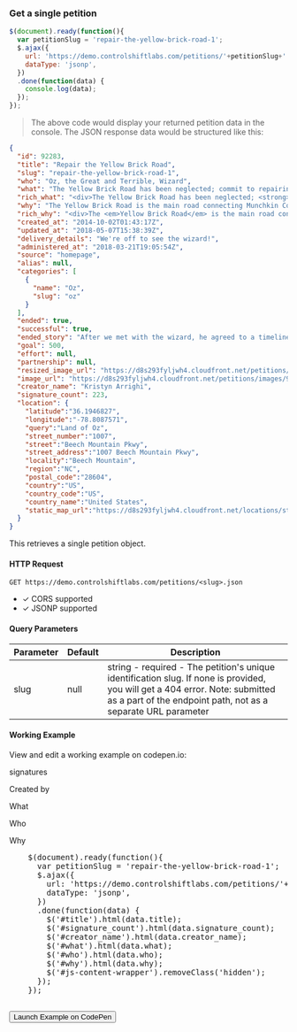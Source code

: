 ### Get a single petition

```js
$(document).ready(function(){
  var petitionSlug = 'repair-the-yellow-brick-road-1';
  $.ajax({
    url: 'https://demo.controlshiftlabs.com/petitions/'+petitionSlug+'.json',
    dataType: 'jsonp',
  })
  .done(function(data) {
    console.log(data);
  });
});
```

> The above code would display your returned petition data in the console.  The JSON response data would be structured like this:

```json
{
  "id": 92283,
  "title": "Repair the Yellow Brick Road",
  "slug": "repair-the-yellow-brick-road-1",
  "who": "Oz, the Great and Terrible, Wizard",
  "what": "The Yellow Brick Road has been neglected; commit to repairing the damaged sections of the road in the next year!",
  "rich_what": "<div>The Yellow Brick Road has been neglected; <strong>commit to repairing the damaged sections of the road in the next year!</strong></div>",
  "why": "The Yellow Brick Road is the main road connecting Munchkin Country to the Emerald City and in its current state it's impassable.",
  "rich_why": "<div>The <em>Yellow Brick Road</em> is the main road connecting Munchkin Country to the Emerald City and in its current state it's impassable.</div>",
  "created_at": "2014-10-02T01:43:17Z",
  "updated_at": "2018-05-07T15:38:39Z",
  "delivery_details": "We're off to see the wizard!",
  "administered_at": "2018-03-21T19:05:54Z",
  "source": "homepage",
  "alias": null,
  "categories": [
    {
      "name": "Oz",
      "slug": "oz"
    }
  ],
  "ended": true,
  "successful": true,
  "ended_story": "After we met with the wizard, he agreed to a timeline for repairing the road!",
  "goal": 500,
  "effort": null,
  "partnership": null,
  "resized_image_url": "https://d8s293fyljwh4.cloudfront.net/petitions/images/92283/hero/2016-06-20-1466458252-1098096-ywllowbrickroad.jpg?1473884741",
  "image_url": "https://d8s293fyljwh4.cloudfront.net/petitions/images/92283/original/2016-06-20-1466458252-1098096-ywllowbrickroad.jpg?1473884741",
  "creator_name": "Kristyn Arrighi",
  "signature_count": 223,
  "location": {
    "latitude":"36.1946827",
    "longitude":"-78.8087571",
    "query":"Land of Oz",
    "street_number":"1007",
    "street":"Beech Mountain Pkwy",
    "street_address":"1007 Beech Mountain Pkwy",
    "locality":"Beech Mountain",
    "region":"NC",
    "postal_code":"28604",
    "country":"US",
    "country_code":"US",
    "country_name":"United States",
    "static_map_url":"https://d8s293fyljwh4.cloudfront.net/locations/static_maps/27575/27575-static-map.png?1532035340"
  }
}
```

This retrieves a single petition object.

#### HTTP Request

`GET https://demo.controlshiftlabs.com/petitions/<slug>.json`

- &check; CORS supported
- &check; JSONP supported

#### Query Parameters

Parameter | Default | Description
--------- | ------- | -----------
slug | null | string - required - The petition's unique identification slug. If none is provided, you will get a 404 error. Note: submitted as a part of the endpoint path, not as a separate URL parameter

#### Working Example

View and edit a working example on codepen.io:

<div class="js-codepen-data hidden" data-title="ControlShift Labs: Single Petition Example">
  <div class="codepen-html">
    <div id="js-content-wrapper" class="hidden">
      <span><span id="signature_count"></span> signatures</span>
      <p>Created by <span id="creator_name"></span></p>
      What
      <p id="what"></p>
      Who
      <p id="who"></p>
      Why
      <p id="why"></p>
    </div>
  </div>
  <pre class="codepen-js">
    $(document).ready(function(){
      var petitionSlug = 'repair-the-yellow-brick-road-1';
      $.ajax({
        url: 'https://demo.controlshiftlabs.com/petitions/'+petitionSlug+'.json',
        dataType: 'jsonp',
      })
      .done(function(data) {
        $('#title').html(data.title);
        $('#signature_count').html(data.signature_count);
        $('#creator_name').html(data.creator_name);
        $('#what').html(data.what);
        $('#who').html(data.who);
        $('#why').html(data.why);
        $('#js-content-wrapper').removeClass('hidden');
      });
    });
  </pre>
</div>

<form action="https://codepen.io/pen/define" method="POST" target="_blank" class="hidden">
  <input type="hidden" name="data" class="js-data" value="">
  <input type="submit" value="Launch Example on CodePen">
</form>
<div>
</div>

